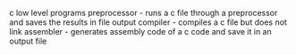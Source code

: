 c low level programs
preprocessor - runs a c file through a preprocessor and saves the results in file output
compiler - compiles a c file but does not link
assembler - generates assembly code of a c code and save it in an output file
